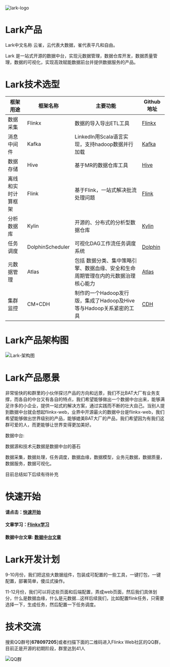 

![lark-logo](https://img2020.cnblogs.com/blog/622382/202009/622382-20200908225545579-407596654.png)

# Lark产品

Lark中文名称 云雀，云代表大数据，雀代表平凡和自由。

Lark 是一站式开源的数据中台，实现元数据管理，数据仓库开发，数据质量管理，数据的可视化，实现高效赋能数据前台并提供数据服务的产品。



# Lark技术选型

| 框架用途           | 框架名称         | 主要功能                                                     | Github地址                                                   |
| ------------------ | ---------------- | ------------------------------------------------------------ | ------------------------------------------------------------ |
| 数据采集           | Flinkx           | 数据的导入导出ETL工具                                        | [Flinkx](  https://github.com/wxgzgl/flinkx  )               |
| 消息中间件         | Kafka            | LinkedIn用Scala语言实现，支持hadoop数据并行加载              | [Kafka](https://github.com/apache/kafka)                     |
| 数据存储           | Hive             | 基于MR的数据仓库工具                                         | [Hive](https://github.com/apache/hive)                       |
| 离线和实时计算框架 | Flink            | 基于Flink，一站式解决批流处理问题                            | [Flink](https://github.com/apache/flink)                     |
| 分析数据库         | Kylin            | 开源的、分布式的分析型数据仓库                               | [Kylin](https://github.com/apache/kylin)                     |
| 任务调度           | DolphinScheduler | 可视化DAG工作流任务调度系统                                  | [Dolphin](https://github.com/apache/incubator-dolphinscheduler) |
| 元数据管理         | Atlas            | 包括 数据分类、集中策略引擎、数据血缘、安全和生命周期管理在内的元数据治理核心能力 | [Atlas](http://atlas.apache.org/)                            |
| 集群监控           | CM+CDH           | 制作的一个Hadoop发行版，集成了Hadoop及Hive等与Hadoop关系紧密的工具 | [CDH](https://www.cloudera.com/products/open-source/apache-hadoop/key-cdh-components.html) |

# Lark产品架构图

![Lark-架构图](https://img2020.cnblogs.com/blog/622382/202009/622382-20200909001344893-705046927.png)

# Lark产品愿景

非常愉快的和群里的小伙伴探讨产品的方向和远景，我们不比BAT大厂有业务支撑，而各自的中台又有各自的特点，我们希望能够做出一个数据中台出来，能够满足许多的小企业，提供一站式的解决方案，通过实践而不断的壮大自己。当别人提到数据中台就会想起flinkx-web，业界中开源最火的数据中台是flinkx-web，我们希望能够做出世界级别的产品，能够媲美BAT大厂的产品，我们希望因为有我们这群可爱的人，而更能够让世界变得更加美好。

数据中台:

数据源和技术元数据是数据中台的基石

数据采集，数据处理，任务调度，数据血缘，数据模型，业务元数据，数据质量，数据服务，数据可视化。

目前总结如下后续有待补充



# 快速开始

#### 请点击：[快速开始](https://github.com/wxgzgl/flinkx-web/blob/master/userGuid.md)

#### 文章学习：[Flinkx学习]( https://github.com/wxgzgl/flinkx-web/blob/master/docs/list.md )

#### 数据中台文章: [数据中台文章](https://github.com/wxgzgl/flinkx-web/tree/master/docs/midtable/midtable.md)



# Lark开发计划

9-10月份，我们把这些大数据组件，包装成可配置的一些工具，一键打包，一键配置，部署简单，傻瓜式操作。

11-12月份，我们可以将这些页面和后端配置，弄成web页面，然后我们具体划分，什么是数据血缘，什么是元数据…这样后续我们，比如配置flink任务，只需要选择一下，生成任务，然后配置一下任务调度。



# 技术交流

搜索QQ群号[**678097205**]或者扫描下面的二维码进入Flinkx Web社区的QQ群，目前正是开源的初期阶段，群里达到41人

![QQ群](https://img2020.cnblogs.com/blog/622382/202009/622382-20200907124358049-997953244.png)
